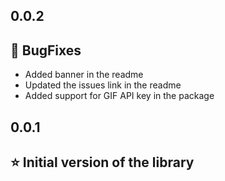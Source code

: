## 0.0.2
## 🐞 BugFixes
- Added banner in the readme
- Updated the issues link in the readme
- Added support for GIF API key in the package

## 0.0.1
## ⭐ Initial version of the library